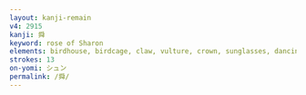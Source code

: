 ```yaml
---
layout: kanji-remain
v4: 2915
kanji: 舜
keyword: rose of Sharon
elements: birdhouse, birdcage, claw, vulture, crown, sunglasses, dancing legs, ballerina, evening, cow
strokes: 13
on-yomi: シュン
permalink: /舜/
---
```






